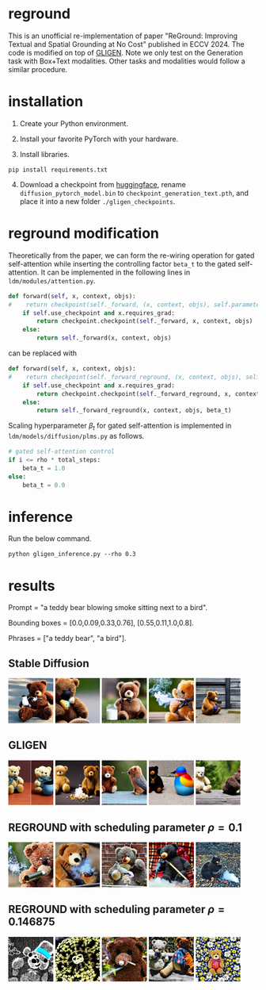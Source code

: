 # reground
This is an unofficial re-implementation of paper "ReGround: Improving Textual and Spatial Grounding at No Cost" published in ECCV 2024. The code is modified on top of [GLIGEN](https://github.com/gligen/GLIGEN). Note we only test on the Generation task with Box+Text modalities. Other tasks and modalities would follow a similar procedure.

# installation
1. Create your Python environment.

2. Install your favorite PyTorch with your hardware.

3. Install libraries.
```
pip install requirements.txt
```

4. Download a checkpoint from [huggingface](https://huggingface.co/gligen/gligen-generation-text-box/blob/main/diffusion_pytorch_model.bin), rename ```diffusion_pytorch_model.bin``` to ```checkpoint_generation_text.pth```, and place it into a new folder ```./gligen_checkpoints```.

# reground modification
Theoretically from the paper, we can form the re-wiring operation for gated self-attention while inserting the controlling factor ```beta_t``` to the gated self-attention. It can be implemented in the following lines in ```ldm/modules/attention.py```.
```python
def forward(self, x, context, objs):
#    return checkpoint(self._forward, (x, context, objs), self.parameters(), self.use_checkpoint)
    if self.use_checkpoint and x.requires_grad:
        return checkpoint.checkpoint(self._forward, x, context, objs)
    else:
        return self._forward(x, context, objs)
```
can be replaced with
```python
def forward(self, x, context, objs):
#    return checkpoint(self._forward_reground, (x, context, objs), self.parameters(), self.use_checkpoint)
    if self.use_checkpoint and x.requires_grad:
        return checkpoint.checkpoint(self._forward_reground, x, context, objs, beta_t)
    else:
        return self._forward_reground(x, context, objs, beta_t)
```

Scaling hyperparameter $\beta_t$ for gated self-attention is implemented in ```ldm/models/diffusion/plms.py``` as follows.
```python
# gated self-attention control
if i <= rho * total_steps:
    beta_t = 1.0
else:
    beta_t = 0.0
```

# inference
Run the below command.
```
python gligen_inference.py --rho 0.3
```

# results
Prompt = "a teddy bear blowing smoke sitting next to a bird".

Bounding boxes = [0.0,0.09,0.33,0.76], [0.55,0.11,1.0,0.8].

Phrases = ["a teddy bear", "a bird"].

## Stable Diffusion
<p float="left">
  <img src="results/sd_1.png" width="18%" />
  <img src="results/sd_2.png" width="18%" />
  <img src="results/sd_3.png" width="18%" />
  <img src="results/sd_4.png" width="18%" />
  <img src="results/sd_5.png" width="18%" />
</p>

## GLIGEN
<p float="left">
  <img src="results/gligen_1.png" width="18%" />
  <img src="results/gligen_2.png" width="18%" />
  <img src="results/gligen_3.png" width="18%" />
  <img src="results/gligen_4.png" width="18%" />
  <img src="results/gligen_5.png" width="18%" />
</p>

## REGROUND with scheduling parameter $\rho=0.1$
<p float="left">
  <img src="results/reground_0p1_1.png" width="18%" />
  <img src="results/reground_0p1_2.png" width="18%" />
  <img src="results/reground_0p1_3.png" width="18%" />
  <img src="results/reground_0p1_4.png" width="18%" />
  <img src="results/reground_0p1_5.png" width="18%" />
</p>

## REGROUND with scheduling parameter $\rho=0.146875$
<p float="left">
  <img src="results/reground_0p146875_1.png" width="18%" />
  <img src="results/reground_0p146875_2.png" width="18%" />
  <img src="results/reground_0p146875_3.png" width="18%" />
  <img src="results/reground_0p146875_4.png" width="18%" />
  <img src="results/reground_0p146875_5.png" width="18%" />
</p>